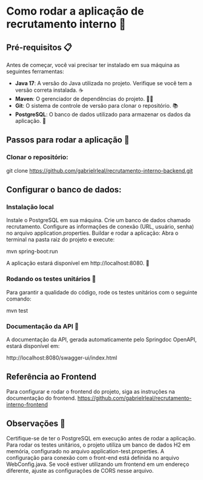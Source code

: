 # Como rodar a aplicação de recrutamento interno 🚀

## Pré-requisitos 📋

Antes de começar, você vai precisar ter instalado em sua máquina as seguintes ferramentas:

- **Java 17**: A versão do Java utilizada no projeto. Verifique se você tem a versão correta instalada. ☕
- **Maven**: O gerenciador de dependências do projeto. 🧑‍🔧
- **Git**: O sistema de controle de versão para clonar o repositório. 📚
- **PostgreSQL**: O banco de dados utilizado para armazenar os dados da aplicação. 🐘

## Passos para rodar a aplicação 👣

### Clonar o repositório:

git clone https://github.com/gabrielrleal/recrutamento-interno-backend.git
## Configurar o banco de dados:

###  Instalação local

Instale o PostgreSQL em sua máquina.
Crie um banco de dados chamado recrutamento.
Configure as informações de conexão (URL, usuário, senha) no arquivo application.properties.
Buildar e rodar a aplicação:
Abra o terminal na pasta raiz do projeto e execute:


mvn spring-boot:run

A aplicação estará disponível em http://localhost:8080. 🎉

### Rodando os testes unitários 🧪
Para garantir a qualidade do código, rode os testes unitários com o seguinte comando:


mvn test

### Documentação da API 📖

A documentação da API, gerada automaticamente pelo Springdoc OpenAPI, estará disponível em:

http://localhost:8080/swagger-ui/index.html

## Referência ao Frontend
Para configurar e rodar o frontend do projeto, siga as instruções na documentação do frontend. https://github.com/gabrielrleal/recrutamento-interno-frontend

## Observações 📝
Certifique-se de ter o PostgreSQL em execução antes de rodar a aplicação.
Para rodar os testes unitários, o projeto utiliza um banco de dados H2 em memória, configurado no arquivo application-test.properties.
A configuração para conexão com o front-end está definida no arquivo WebConfig.java. Se você estiver utilizando um frontend em um endereço diferente, ajuste as configurações de CORS nesse arquivo.
